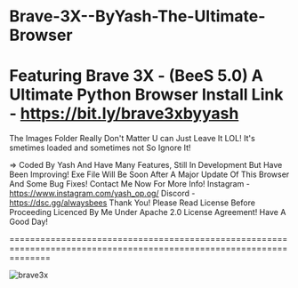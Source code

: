 # Brave-3X--ByYash-The-Ultimate-Browser
Featuring Brave 3X - (BeeS 5.0) 
A Ultimate Python Browser 
Install Link - https://bit.ly/brave3xbyyash
====================================================================================================================

The Images Folder Really Don't Matter
U can Just Leave It LOL!
It's smetimes loaded and sometimes not So Ignore It!

=> Coded By Yash And Have Many Features,
Still In Development But Have Been Improving!
Exe File Will Be Soon After A Major Update Of This Browser And Some Bug Fixes!
Contact Me Now For More Info! 
Instagram - https://www.instagram.com/yash_op.og/
Discord - https://dsc.gg/alwaysbees
Thank You!
Please Read License Before Proceeding 
Licenced By Me Under Apache 2.0 License Agreement!
Have A Good Day!




====================================================================================================================

![brave3x](https://user-images.githubusercontent.com/86584881/154076333-6fdac27b-d8ae-4c19-92c3-194575512399.png)

